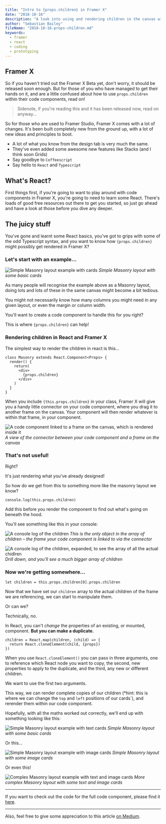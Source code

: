 ```yaml
---
title: "Intro to {props.children} in Framer X"
date: "2018-10-16"
description: "A look into using and rendering children in the canvas within Framer X"
author: "Sebastian Bailey"
fileName: "2018-10-16-props-children.md"
keywords:
  - framer
  - react
  - coding
  - prototyping
---
```


## Framer X

So if you haven't tried out the Framer X Beta yet, don't worry, it should be released soon enough. But for those of you who have managed to get their hands on it, and are a little confused about how to use `props.children` within their code components, read on!

> Sidenote, if you're reading this and it has been released now, read on anyway...

So for those who are used to Framer Studio, Framer X comes with a lot of changes. It's been built completely new from the ground up, with a lot of new ideas and principles to boot.

- A lot of what you know from the design tab is very much the same.
- They've even added some awesome new features like Stacks (and I think soon Grids)
- Say goodbye to `Coffeescript`
- Say hello to `React` and `Typescript`

## What's React?

First things first, if you're going to want to play around with code components in Framer X, you're going to need to learn some React. There's loads of good free resources out there to get you started, so just go ahead and have a look at those before you dive any deeper.

## The juicy stuff

You've gone and learnt some React basics, you've got to grips with some of the odd Typescript syntax, and you want to know how `{props.children}` might possibly get rendered in Framer X?

### Let's start with an example...

![Simple Masonry layout example with cards](/static/media/src/Blog/src/images/2018-10-16-props-children/masonry.png)
*Simple Masonry layout with some basic cards*

As many people will recognise the example above as a Masonry layout, doing lots and lots of these in the same canvas might become a bit tedious.

You might not necessarily know how many columns you might need in any given layout, or even the margin or column width.

You'll want to create a code component to handle this for you right?

This is where `{props.children}` can help!

### Rendering children in React and Framer X

The simplest way to render the children in react is this...

```
class Masonry extends React.Component<Props> {
  render() {
    return(
      <div>
        {props.children}
      </div>
    )
  }
}
```

When you include `{this.props.children}` in your class, Framer X will give you a handy little connector on your code component, where you drag it to another frame on the canvas. Your component will then render whatever is within that frame, in your component.

![A code component linked to a frame on the canvas, which is rendered inside it](/static/media/src/Blog/src/images/2018-10-16-props-children/children-canvas.png)
*A view of the connector between your code component and a frame on the canvas*

### That's not useful!

Right?

It's just rendering what you've already designed!

So how do we get from this to something more like the masonry layout we know?

```
console.log(this.props.children)
```

Add this before you render the component to find out what's going on beneath the hood.

You'll see something like this in your console:

![A console log of the children](/static/media/src/Blog/src/images/2018-10-16-props-children/log_1.png)
*This is the only object in the array of children – the frame your code component is linked to via the connector*

![A console log of the children, expanded, to see the array of all the actual chidlren](/static/media/src/Blog/src/images/2018-10-16-props-children/log_2.png)
*Drill down, and you'll see a much bigger array of children*

### Now we're getting somewhere...

```
let children = this.props.children[0].props.children
```

Now that we have set our `children` array to the actual children of the frame we are referencing, we can start to manipulate them.

Or can we?

Technically, no.

In React, you can't *change* the properties of an existing, or mounted, component. **But you can make a duplicate.**

```
children = React.map(children, (child) => {
  return React.cloneElement(child, {props})
})
```

When you use `React.cloneElement()` you can pass in three arguments, one to reference which React node you want to copy, the second, new properties to apply to the duplicate, and the third, any new or different children.

We want to use the first two arguments.

This way, we can render complete copies of our children (*hint: this is where we can change the `top` and `left` positions of our cards`), and rerender them within our code component.

Hopefully, with all the maths worked out correctly, we'll end up with something looking like this:


![Simple Masonry layout example with text cards](/static/media/src/Blog/src/images/2018-10-16-props-children/masonry.png)
*Simple Masonry layout with some basic cards*

Or this...

![Simple Masonry layout example with image cards](/static/media/src/Blog/src/images/2018-10-16-props-children/masonry-images.png)
*Simple Masonry layout with some image cards*

Or even this!

![Complex Masonry layout example with text and image cards](/static/media/src/Blog/src/images/2018-10-16-props-children/masonry-mixed.png)
*More complex Masonry layout with some text and image cards*

---

If you want to check out the code for the full code component, please find it <a href="https://github.com/sebcglbailey/framer-x-components/blob/master/Masonry/masonry.tsx" target="_blank">here</a>.

---

Also, feel free to give some appreciation to this article <a href="https://medium.com/@sebcglbailey/an-intro-to-props-children-in-framer-x-ccfda85c76d2" target="_blank">on Medium</a>.